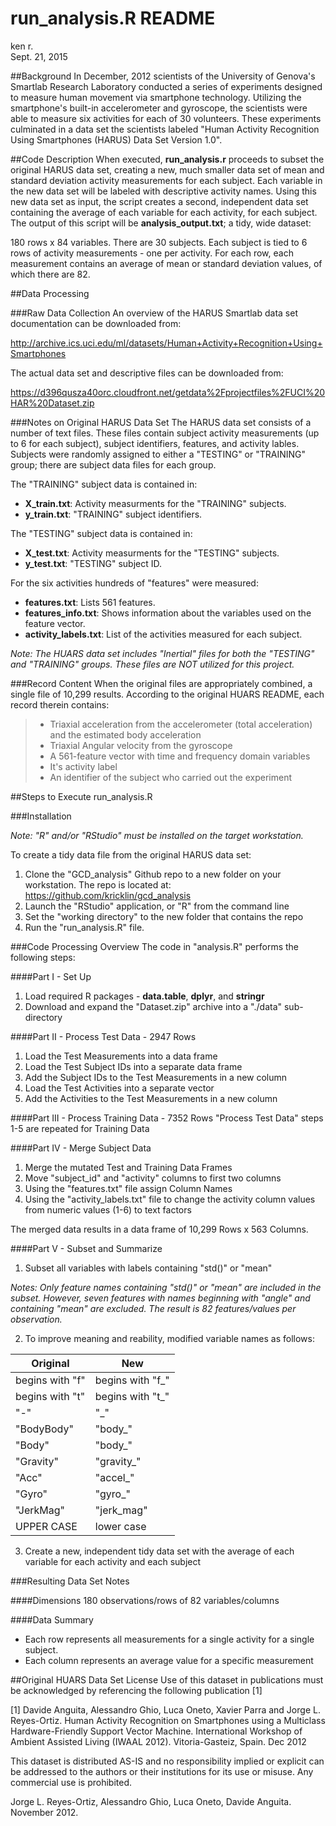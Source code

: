 # run_analysis.R README
ken r.  
Sept. 21, 2015  

##Background
In December, 2012 scientists of the University of Genova's Smartlab Research Laboratory conducted a series of experiments designed to measure human movement via smartphone technology. Utilizing the smartphone's built-in accelerometer and gyroscope, the scientists were able to measure six activities for each of 30 volunteers. These experiments culminated in a data set the scientists labeled "Human Activity Recognition Using Smartphones (HARUS) Data Set Version 1.0".

##Code Description
When executed, **run_analysis.r** proceeds to subset the original HARUS data set, creating a new, much smaller data set of mean and  standard deviation activity measurements for each subject. Each variable in the new data set will be labeled with descriptive activity names. Using this new data set as input, the script creates a second, independent data set containing the average of each variable for each activity, for each subject. The output of this script will be **analysis_output.txt**; a tidy, wide dataset:

180 rows x 84 variables.
There are 30 subjects. Each subject is tied to 6 rows of activity measurements - one per activity.
For each row, each measurement contains an average of mean or standard deviation values, of which there are 82.

##Data Processing

###Raw Data Collection
An overview of the HARUS Smartlab data set documentation can be downloaded from:

http://archive.ics.uci.edu/ml/datasets/Human+Activity+Recognition+Using+Smartphones

The actual data set and descriptive files can be downloaded from:

https://d396qusza40orc.cloudfront.net/getdata%2Fprojectfiles%2FUCI%20HAR%20Dataset.zip

###Notes on Original HARUS Data Set 
The HARUS data set consists of a number of text files. These files contain subject  activity measurements (up to 6 for each subject), subject identifiers, features, and activity lables. Subjects were randomly assigned to either a "TESTING" or "TRAINING" group; there are subject data files for each group. 

The "TRAINING" subject data is contained in:

- **X_train.txt**: Activity measurments for the "TRAINING" subjects.
- **y_train.txt**: "TRAINING" subject identifiers.

The "TESTING" subject data is contained in:

- **X_test.txt**: Activity measurments for the "TESTING" subjects.
- **y_test.txt**: "TESTING" subject ID.

For the six activities hundreds of "features" were measured:

- **features.txt**: Lists 561 features.
- **features_info.txt**: Shows information about the variables used on the feature vector.
- **activity_labels.txt**: List of the activities measured for each subject.

*Note: The HUARS data set includes "Inertial" files for both the "TESTING" and "TRAINING" groups. These files are NOT utilized for this project.*

###Record Content
When the original files are appropriately combined, a single file of 10,299 results. According to the original HUARS README, each record therein contains:

>- Triaxial acceleration from the accelerometer (total acceleration) and the estimated body acceleration
>- Triaxial Angular velocity from the gyroscope 
>- A 561-feature vector with time and frequency domain variables 
>- It's activity label 
>- An identifier of the subject who carried out the experiment


##Steps to Execute run_analysis.R

###Installation

*Note: "R" and/or "RStudio" must be installed on the target workstation.*

To create a tidy data file from the original HARUS data set:

1. Clone the "GCD_analysis" Github repo to a new folder on your workstation. The repo is located at:
https://github.com/kricklin/gcd_analysis
2. Launch the "RStudio" application, or "R" from the command line
3. Set the "working directory" to the new folder that contains the repo
4. Run the "run_analysis.R" file.

###Code Processing Overview
The code in "analysis.R" performs the following steps:

####Part I - Set Up
1. Load required R packages - **data.table**, **dplyr**, and **stringr**
2. Download and expand the "Dataset.zip" archive into a "./data" sub-directory

####Part II - Process Test Data - 2947 Rows
1. Load the Test Measurements into a data frame
2. Load the Test Subject IDs into a separate data frame
3. Add the Subject IDs to the Test Measurements in a new column
4. Load the Test Activities into a separate vector
5. Add the Activities to the Test Measurements in a new column

####Part III - Process Training Data - 7352 Rows
"Process Test Data" steps 1-5 are repeated for Training Data 

####Part IV - Merge Subject Data
1. Merge the mutated Test and Training Data Frames
2. Move "subject_id" and "activity" columns to first two columns
3. Using the "features.txt" file assign Column Names
4. Using the "activity_labels.txt" file to change the activity column values from numeric values (1-6) to text factors

The merged data results in a data frame of 10,299 Rows x 563 Columns.

####Part V - Subset and Summarize
1. Subset all variables with labels containing "std()" or "mean"

*Notes: Only feature names containing "std()" or "mean" are included in the subset. However, seven features with names  beginning with "angle" and containing "mean" are excluded. The result is 82 features/values per observation.*
 
2. To improve meaning and reability, modified variable names as follows:


 Original        | New
 ----------------|-----------------
 begins with "f" | begins with "f_"
 begins with "t" | begins with "t_"
 "-"             | "\_"
 "BodyBody"      | "body_"
 "Body"          | "body_"
 "Gravity"       | "gravity_"
 "Acc"           | "accel_"
 "Gyro"          | "gyro_"
 "JerkMag"       | "jerk_mag"
 UPPER CASE      | lower case


3. Create a new, independent tidy data set with the average of each variable for each activity and each subject

###Resulting Data Set Notes

####Dimensions
180 observations/rows of 82 variables/columns

####Data Summary
- Each row represents all measurements for a single activity  for a single subject.
- Each column represents an average value for a specific measurement
 
##Original HUARS Data Set License
Use of this dataset in publications must be acknowledged by referencing the following publication [1] 

[1] Davide Anguita, Alessandro Ghio, Luca Oneto, Xavier Parra and Jorge L. Reyes-Ortiz. Human Activity Recognition on Smartphones using a Multiclass Hardware-Friendly Support Vector Machine. International Workshop of Ambient Assisted Living (IWAAL 2012). Vitoria-Gasteiz, Spain. Dec 2012

This dataset is distributed AS-IS and no responsibility implied or explicit can be addressed to the authors or their institutions for its use or misuse. Any commercial use is prohibited.

Jorge L. Reyes-Ortiz, Alessandro Ghio, Luca Oneto, Davide Anguita. November 2012.
